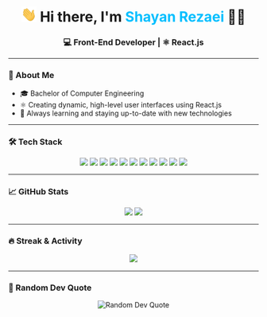 <h1 align="center">
  <img src="https://raw.githubusercontent.com/hane-smitter/hane-smitter/assets/assets/hi.gif" height="30" />
  Hi there, I'm <span style="color:#00BFFF;">Shayan Rezaei</span> 👨‍💻
</h1>

<h3 align="center">💻 Front-End Developer | ⚛️ React.js</h3>

---

### 🚀 About Me  
- 🎓 Bachelor of Computer Engineering  
- ⚛️ Creating dynamic, high-level user interfaces using React.js  
- 🎯 Always learning and staying up-to-date with new technologies

---

### 🛠️ Tech Stack
<p align="center">
  <img src="https://img.shields.io/badge/-HTML5-E34F26?style=for-the-badge&logo=html5&logoColor=white"/>
  <img src="https://img.shields.io/badge/-CSS3-1572B6?style=for-the-badge&logo=css3&logoColor=white"/>
  <img src="https://img.shields.io/badge/-JavaScript-F7DF1E?style=for-the-badge&logo=javascript&logoColor=black"/>
  <img src="https://img.shields.io/badge/-TypeScript-3178C6?style=for-the-badge&logo=typescript&logoColor=white"/>
  <img src="https://img.shields.io/badge/-React.js-61DAFB?style=for-the-badge&logo=react&logoColor=black"/>
  <img src="https://img.shields.io/badge/-React%20Router-CA4245?style=for-the-badge&logo=react-router&logoColor=white"/>
  <img src="https://img.shields.io/badge/-React%20Query-FF4154?style=for-the-badge&logo=react-query&logoColor=white"/>
  <img src="https://img.shields.io/badge/-Zustand-231F20?style=for-the-badge&logoColor=white"/>
  <img src="https://img.shields.io/badge/-styled--components-DB7093?style=for-the-badge&logo=styled-components&logoColor=white"/>
  <img src="https://img.shields.io/badge/-TailwindCSS-06B6D4?style=for-the-badge&logo=tailwind-css&logoColor=white"/>
  <img src="https://img.shields.io/badge/-Git-F05032?style=for-the-badge&logo=git&logoColor=white"/>
</p>

---

### 📈 GitHub Stats
<p align="center">
  <img height="165" src="https://github-readme-stats.vercel.app/api?username=shayan-rezaei&show_icons=true&theme=tokyonight&hide_border=true&border_radius=12" />
  <img height="165" src="https://github-readme-stats.vercel.app/api/top-langs/?username=shayan-rezaei&layout=compact&theme=tokyonight&hide_border=true&border_radius=12" />
</p>

---

### 🔥 Streak & Activity
<p align="center">
  <img src="https://github-readme-streak-stats.herokuapp.com?user=shayan-rezaei&theme=tokyonight&hide_border=true&border_radius=12" />
</p>

---

### 💬 Random Dev Quote
<p align="center">
  <img src="https://quotes-github-readme.vercel.app/api?type=horizontal&theme=tokyonight&animation=grow_out_in" alt="Random Dev Quote"/>
</p>
